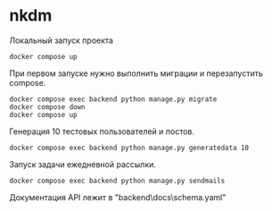 # nkdm

Локальный запуск проекта


```
docker compose up
```

При первом запуске нужно выполнить миграции и перезапустить compose.
```
docker compose exec backend python manage.py migrate
docker compose down
docker compose up
```


Генерация 10 тестовых пользователей и постов.
```
docker compose exec backend python manage.py generatedata 10
```

Запуск задачи ежедневной рассылки.
```
docker compose exec backend python manage.py sendmails
```

Документация API лежит в "backend\docs\schema.yaml"